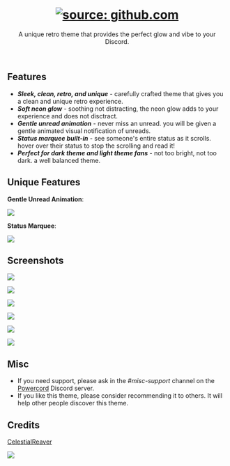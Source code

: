 <h1 align="center"><a href="https://github.com/CelestialReaver/Synthwave84/assets/SynthwaveIntro-Powercord.gif"><img src="https://github.com/CelestialReaver/Synthwave84/assets/SynthwaveIntro-Powercord.gif" title="source: github.com" /></a></h1>
<p align="center">A unique retro theme that provides the perfect glow and vibe to your Discord.</p>

</br>

## Features
* _**Sleek, clean, retro, and unique**_ - carefully crafted theme that gives you a clean and unique retro experience. 
* _**Soft neon glow**_ - soothing not distracting, the neon glow adds to your experience and does not disctract.
* _**Gentle unread animation**_ - never miss an unread. you will be given a gentle animated visual notification of unreads.
* _**Status marquee built-in**_ - see someone's entire status as it scrolls. hover over their status to stop the scrolling and read it! 
* _**Perfect for dark theme and light theme fans**_ - not too bright, not too dark. a well balanced theme.

## Unique Features
<p align="left"><b>Gentle Unread Animation</b>:</p>

![](https://github.com/CelestialReaver/Synthwave84/assets/heartbeatUnread.gif)

<p align="left"><b>Status Marquee</b>:</p>

![](https://github.com/CelestialReaver/Synthwave84/assets/MarqueeStatus.gif)

## Screenshots
![](https://github.com/CelestialReaver/Synthwave84/assets/synthwaveCoverGif.gif)

![](https://github.com/CelestialReaver/Synthwave84/assets/Synthwave-Preview1.png)

![](https://github.com/CelestialReaver/Synthwave84/assets/Synthwave-Preview2.png)

![](https://github.com/CelestialReaver/Synthwave84/assets/Synthwave-Preview3.png)

![](https://github.com/CelestialReaver/Synthwave84/assets/Synthwave-Preview4.png)

![](https://github.com/CelestialReaver/Synthwave84/assets/Synthwave-Preview5.png)

## Misc
* If you need support, please ask in the _#misc-support_ channel on the <a href="https://discord.gg/powercord">Powercord</a> Discord server.
* If you like this theme, please consider recommending it to others. It will help other people discover this theme.

## Credits
<a href="https://github.com/CelestialReaver">CelestialReaver</a>

![](https://i.imgur.com/MA2fwa2.png)
